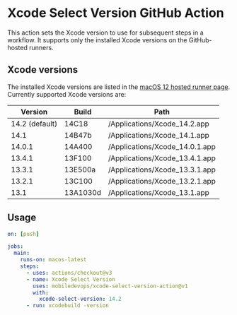 # Xcode Select Version GitHub Action

This action sets the Xcode version to use for subsequent steps in a workflow.
It supports only the installed Xcode versions on the GitHub-hosted runners.

## Xcode versions

The installed Xcode versions are listed in the [macOS 12 hosted runner page](https://github.com/actions/runner-images/blob/main/images/macos/macos-12-Readme.md#xcode). Currently supported Xcode versions are:

| Version        | Build    | Path                           |
| -------------- | -------- | ------------------------------ |
| 14.2 (default) | 14C18    | /Applications/Xcode_14.2.app   |
| 14.1           | 14B47b   | /Applications/Xcode_14.1.app   |
| 14.0.1         | 14A400   | /Applications/Xcode_14.0.1.app |
| 13.4.1         | 13F100   | /Applications/Xcode_13.4.1.app |
| 13.3.1         | 13E500a  | /Applications/Xcode_13.3.1.app |
| 13.2.1         | 13C100   | /Applications/Xcode_13.2.1.app |
| 13.1           | 13A1030d | /Applications/Xcode_13.1.app   |


## Usage

```yaml
on: [push]

jobs:
  main:
    runs-on: macos-latest
    steps:
      - uses: actions/checkout@v3
      - name: Xcode Select Version
        uses: mobiledevops/xcode-select-version-action@v1
        with:
          xcode-select-version: 14.2
      - run: xcodebuild -version 
```
